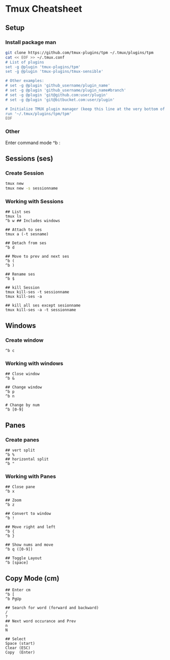 # Tmux Cheatsheet
## Setup
### Install package man
```bash
git clone https://github.com/tmux-plugins/tpm ~/.tmux/plugins/tpm
cat << EOF >> ~/.tmux.conf
# List of plugins
set -g @plugin 'tmux-plugins/tpm'
set -g @plugin 'tmux-plugins/tmux-sensible'

# Other examples:
# set -g @plugin 'github_username/plugin_name'
# set -g @plugin 'github_username/plugin_name#branch'
# set -g @plugin 'git@github.com:user/plugin'
# set -g @plugin 'git@bitbucket.com:user/plugin'

# Initialize TMUX plugin manager (keep this line at the very bottom of tmux.conf)
run '~/.tmux/plugins/tpm/tpm'
EOF
```
### Other
Enter command mode
^b :

## Sessions (ses)
### Create Session
```bash
tmux new
tmux new -s sessionname
```

### Working with Sessions
```
## List ses
tmux ls
^b w ## Includes windows

## Attach to ses
tmux a (-t sesname)

## Detach from ses
^b d

## Move to prev and next ses
^b (
^b )

## Rename ses
^b $

## kill Session
tmux kill-ses -t sessionname
tmux kill-ses -a 

## kill all ses except sesionname
tmux kill-ses -a -t sessionname
```

## Windows
### Create window
```
^b c
```

### Working with windows
```
## Close window
^b &

## Change window
^b p
^b n

# Change by num
^b [0-9]
```

## Panes
### Create panes
```
## vert split
^b %
## horizontal split
^b "
```

### Working with Panes
```
## Close pane
^b x

## Zoom
^b z

## Convert to window
^b !

## Move right and left
^b {
^b }

## Show nums and move
^b q ([0-9])

## Toggle Layout
^b [space]
```

## Copy Mode (cm)
```
## Enter cm
^b [
^b PgUp

## Search for word (forward and backward)
/
?
## Next word occurance and Prev
n
N

## Select
Space (start)
Clear (ESC)
Copy  (Enter)
```

